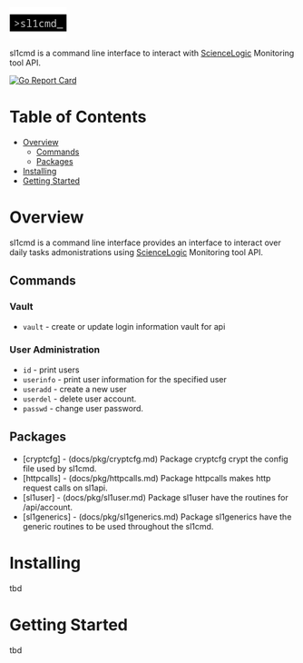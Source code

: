 ![](docs/logo/logo.png)

sl1cmd is a command line interface to interact with [ScienceLogic](https://sciencelogic.com/product/technologies/compute) Monitoring tool API.


[![Go Report Card](https://goreportcard.com/badge/github.com/marco-ostaska/sl1cmd)](https://goreportcard.com/report/github.com/marco-ostaska/sl1cmd)

# Table of Contents

- [Overview](#overview)
  - [Commands](#commands)
  - [Packages](#packages)
- [Installing](#intalling)
- [Getting Started](#getting-started)


# Overview

sl1cmd is a command line interface provides an interface to interact over daily tasks admonistrations using [ScienceLogic](https://sciencelogic.com/product/technologies/compute) Monitoring tool API.

## Commands

### Vault
- `vault` - create or update login information vault for api

### User Administration
- `id` - print users
- `userinfo` - print user information for the specified user
- `useradd` -  create a new user
- `userdel` - delete user account.
- `passwd` - change user password.

## Packages

- [cryptcfg] - (docs/pkg/cryptcfg.md) Package cryptcfg crypt the config file used by sl1cmd.
- [httpcalls] - (docs/pkg/httpcalls.md) Package httpcalls makes http request calls on sl1api.
- [sl1user] - (docs/pkg/sl1user.md) Package sl1user have the routines for /api/account.
- [sl1generics] - (docs/pkg/sl1generics.md) Package sl1generics have the generic routines to be used throughout the sl1cmd.

# Installing

tbd

# Getting Started

tbd


 

    

